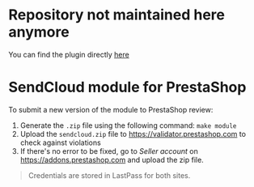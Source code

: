 # Repository not maintained here anymore

You can find the plugin directly [here](https://addons.prestashop.com/en/shipping-carriers/24482-sendcloud-shipping-returns-automation.html)

SendCloud module for PrestaShop
===

To submit a new version of the module to PrestaShop review:

1. Generate the `.zip` file using the following command:
   ```make module```
2. Upload the `sendcloud.zip` file to https://validator.prestashop.com to check
  against violations
3. If there's no error to be fixed, go to _Seller account_ on 
   https://addons.prestashop.com and upload the zip file.

> Credentials are stored in LastPass for both sites.
